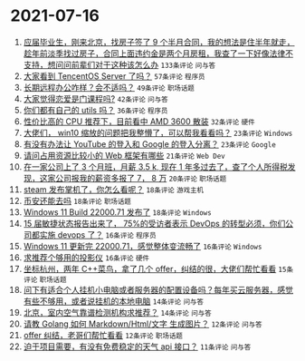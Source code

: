 # 2021-07-16

1. [应届毕业生，刚来北京，找房子签了 9 个半月合同，我的想法是住半年就走，趁年前淡季找过房子，合同上面违约金是两个月房租，我查了一下好像法律不支持，想问问前辈们对于这种该怎么办](https://www.v2ex.com/t/789838) `133条评论` `问与答`
1. [大家看到 TencentOS Server 了吗？](https://www.v2ex.com/t/789822) `57条评论` `程序员`
1. [长期远程办公咋样？会不适吗？](https://www.v2ex.com/t/789852) `49条评论` `职场话题`
1. [大家觉得恋爱是门课程吗?](https://www.v2ex.com/t/789821) `42条评论` `问与答`
1. [你们都有自己的 utils 吗？](https://www.v2ex.com/t/789875) `36条评论` `程序员`
1. [性价比高的 CPU 推荐下，目前看中 AMD 3600 散装](https://www.v2ex.com/t/789825) `32条评论` `硬件`
1. [大佬们， win10 缩放的问题把我整懵了，可以帮我看看吗？](https://www.v2ex.com/t/789891) `23条评论` `Windows`
1. [有没有办法让 YouTube 的登入和 Google 的登入分离？](https://www.v2ex.com/t/789857) `23条评论` `Google`
1. [请问占用资源比较小的 Web 框架有哪些](https://www.v2ex.com/t/789883) `21条评论` `Web Dev`
1. [在一家公司上了 3 个月班，月薪 3.5 k, 现在 1 年多过去了，查了个人所得税发现，这家公司报我的薪资多报了 7， 8 万](https://www.v2ex.com/t/789859) `20条评论` `职场话题`
1. [steam 发布掌机了，你怎么看呢？](https://www.v2ex.com/t/789880) `18条评论` `游戏主机`
1. [币安还能去吗](https://www.v2ex.com/t/789851) `18条评论` `职场话题`
1. [Windows 11 Build 22000.71 发布了](https://www.v2ex.com/t/789831) `18条评论` `Windows`
1. [15 届敏捷状态报告出来了， 75%的受访者表示 DevOps 的转型必须，你们公司都实施 devops 了？](https://www.v2ex.com/t/789832) `16条评论` `程序员`
1. [Windows 11 更新完 22000.71，感觉整体变流畅了](https://www.v2ex.com/t/789826) `16条评论` `Windows`
1. [求推荐个够用的投影仪](https://www.v2ex.com/t/789823) `16条评论` `硬件`
1. [坐标杭州，两年 C++菜鸟，拿了几个 offer，纠结的很，大佬们帮忙看看](https://www.v2ex.com/t/789830) `15条评论` `职场话题`
1. [问下有适合个人挂机小电脑或者服务器的配置设备吗？每年买云服务器，感觉有些不够用，或者说挂机的本地电脑](https://www.v2ex.com/t/789897) `14条评论` `问与答`
1. [北京，室内空气靠谱检测机构求推荐？](https://www.v2ex.com/t/789856) `14条评论` `问与答`
1. [请教 Golang 如何 Markdown/Html/文字 生成图片？](https://www.v2ex.com/t/789899) `12条评论` `问与答`
1. [offer 纠结，老哥们帮忙看看](https://www.v2ex.com/t/789835) `12条评论` `职场话题`
1. [迫于项目需要，有没有免费稳定的天气 api 接口？](https://www.v2ex.com/t/789861) `11条评论` `问与答`
